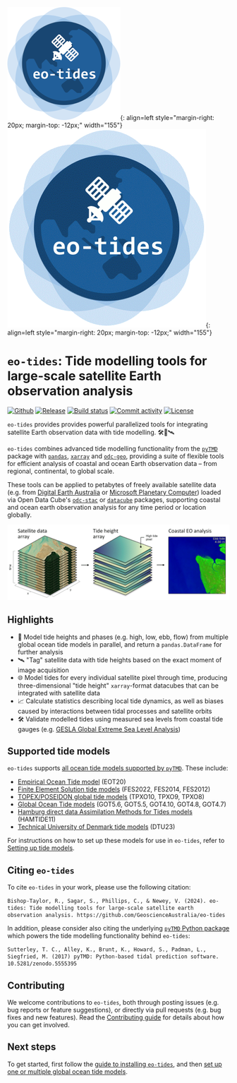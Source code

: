 ![eo-tides logo](assets/eo-tides-logo-256.png#only-dark){: align=left style="margin-right: 20px; margin-top: -12px;" width="155"}
![eo-tides logo](assets/eo-tides-logo.gif#only-light){: align=left style="margin-right: 20px; margin-top: -12px;" width="155"}

# `eo-tides`: Tide modelling tools for large-scale satellite Earth observation analysis

[![Github](https://img.shields.io/badge/github-repo-blue?logo=github)](https://github.com/GeoscienceAustralia/eo-tides)
[![Release](https://img.shields.io/github/v/release/GeoscienceAustralia/eo-tides)](https://pypi.org/project/eo-tides/)
[![Build status](https://img.shields.io/github/actions/workflow/status/GeoscienceAustralia/eo-tides/main.yml?branch=main)](https://github.com/GeoscienceAustralia/eo-tides/actions/workflows/main.yml?query=branch%3Amain)
[![Commit activity](https://img.shields.io/github/commit-activity/m/GeoscienceAustralia/eo-tides)](https://img.shields.io/github/commit-activity/m/GeoscienceAustralia/eo-tides)
[![License](https://img.shields.io/github/license/GeoscienceAustralia/eo-tides)](https://img.shields.io/github/license/GeoscienceAustralia/eo-tides)

`eo-tides` provides provides powerful parallelized tools for integrating satellite Earth observation data with tide modelling. 🛠️🌊🛰️

`eo-tides` combines advanced tide modelling functionality from the [`pyTMD`](https://pytmd.readthedocs.io/en/latest/) package with [`pandas`](https://pandas.pydata.org/docs/index.html), [`xarray`](https://docs.xarray.dev/en/stable/) and [`odc-geo`](https://odc-geo.readthedocs.io/en/latest/), providing a suite of flexible tools for efficient analysis of coastal and ocean Earth observation data – from regional, continental, to global scale.

These tools can be applied to petabytes of freely available satellite data (e.g. from [Digital Earth Australia](https://knowledge.dea.ga.gov.au/) or [Microsoft Planetary Computer](https://planetarycomputer.microsoft.com/)) loaded via Open Data Cube's [`odc-stac`](https://odc-stac.readthedocs.io/en/latest/) or [`datacube`](https://opendatacube.readthedocs.io/en/latest/) packages, supporting coastal and ocean earth observation analysis for any time period or location globally.

![eo-tides abstract showing satellite data, tide data array and tide animation](assets/eo-tides-abstract.gif)

## Highlights

- 🌊 Model tide heights and phases (e.g. high, low, ebb, flow) from multiple global ocean tide models in parallel, and return a `pandas.DataFrame` for further analysis
- 🛰️ "Tag" satellite data with tide heights based on the exact moment of image acquisition
- 🌐 Model tides for every individual satellite pixel through time, producing three-dimensional "tide height" `xarray`-format datacubes that can be integrated with satellite data
- 📈 Calculate statistics describing local tide dynamics, as well as biases caused by interactions between tidal processes and satellite orbits
- 🛠️ Validate modelled tides using measured sea levels from coastal tide gauges (e.g. [GESLA Global Extreme Sea Level Analysis](https://gesla.org/))
<!-- - 🎯 Combine multiple tide models into a single locally-optimised "ensemble" model informed by satellite altimetry and satellite-observed patterns of tidal inundation -->

## Supported tide models

`eo-tides` supports [all ocean tide models supported by `pyTMD`](https://pytmd.readthedocs.io/en/latest/getting_started/Getting-Started.html#model-database). These include:

- [Empirical Ocean Tide model](https://doi.org/10.5194/essd-13-3869-2021) (EOT20)
- [Finite Element Solution tide models](https://doi.org/10.5194/os-2020-96) (FES2022, FES2014, FES2012)
- [TOPEX/POSEIDON global tide models](https://www.tpxo.net/global) (TPXO10, TPXO9, TPXO8)
- [Global Ocean Tide models](https://doi.org/10.1002/2016RG000546) (GOT5.6, GOT5.5, GOT4.10, GOT4.8, GOT4.7)
- [Hamburg direct data Assimilation Methods for Tides models](https://doi.org/10.1002/2013JC009766) (HAMTIDE11)
- [Technical University of Denmark tide models](https://doi.org/10.11583/DTU.23828874) (DTU23)

For instructions on how to set up these models for use in `eo-tides`, refer to [Setting up tide models](setup.md).

## Citing `eo-tides`

To cite `eo-tides` in your work, please use the following citation:

```
Bishop-Taylor, R., Sagar, S., Phillips, C., & Newey, V. (2024). eo-tides: Tide modelling tools for large-scale satellite earth observation analysis. https://github.com/GeoscienceAustralia/eo-tides
```

In addition, please consider also citing the underlying [`pyTMD` Python package](https://pytmd.readthedocs.io/en/latest/) which powers the tide modelling functionality behind `eo-tides`:

```
Sutterley, T. C., Alley, K., Brunt, K., Howard, S., Padman, L., Siegfried, M. (2017) pyTMD: Python-based tidal prediction software. 10.5281/zenodo.5555395
```

## Contributing

We welcome contributions to `eo-tides`, both through posting issues (e.g. bug reports or feature suggestions), or directly via pull requests (e.g. bug fixes and new features).
Read the [Contributing guide](https://github.com/GeoscienceAustralia/eo-tides/blob/main/CONTRIBUTING.md) for details about how you can get involved.

## Next steps

To get started, first follow the [guide to installing `eo-tides`](install.md), and then [set up one or multiple global ocean tide models](setup.md).
<br>
